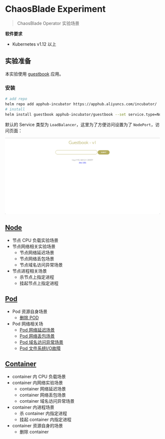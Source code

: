 # ChaosBlade Experiment

>ChaosBlade Operator 实验场景

**软件要求**

- Kubernetes v1.12 以上

## 实验准备

本实验使用 [guestbook](https://github.com/cloudnativeapp/guestbook?spm=5176.2020520152.0.0.7c5f16ddH8myx6) 应用。

### 安装

```bash
# add repo
helm repo add apphub-incubator https://apphub.aliyuncs.com/incubator/
# install 
helm install guestbook apphub-incubator/guestbook --set service.type=NodePort --namespace=chaosblade
```

默认的 Service 类型为 `LoadBalancer`，这里为了方便访问设置为了 `NodePort`，访问页面：

![guestbook](static/guestbook.png)

## [Node](node)

- 节点 CPU 负载实验场景
- 节点网络相关实验场景
  - 节点网络延迟场景
  - 节点网络丢包场景
  - 节点域名访问异常场景
- 节点进程相关场景
  - 杀节点上指定进程
  - 挂起节点上指定进程

## [Pod](pod)

- Pod 资源自身场景
  - [删除 POD](pod/README.md#删除-Pod)
- Pod 网络相关场
  - [Pod 网络延迟场景](pod/README.md#Pod-网络延迟场景)
  - [Pod 网络丢包场景](pod/README.md#Pod-网络丢包场景)
  - [Pod 域名访问异常场景](pod/README.md#Pod-域名访问异常场景)
  - [Pod 文件系统I/O故障](pod/README.md#Pod-文件系统I/O故障)

## [Container](container)

- container 内 CPU 负载场景
- container 内网络实验场景
  - container 网络延迟场景
  - container 网络丢包场景
  - container 域名访问异常场景
- container 内进程场景
  - 杀 container 内指定进程
  - 挂起 container 内指定进程
- container 资源自身的场景
  - 删除 container
  